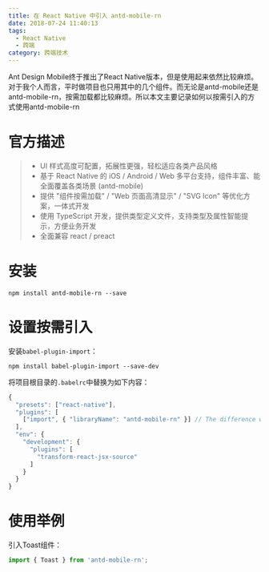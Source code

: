 ```yaml
---
title: 在 React Native 中引入 antd-mobile-rn
date: 2018-07-24 11:40:13
tags:
  - React Native
  - 跨端
category: 跨端技术
---
```


Ant Design Mobile终于推出了React Native版本，但是使用起来依然比较麻烦。对于我个人而言，平时做项目也只用其中的几个组件。而无论是antd-mobile还是antd-mobile-rn，按需加载都比较麻烦。所以本文主要记录如何以按需引入的方式使用antd-mobile-rn

# 官方描述

> - UI 样式高度可配置，拓展性更强，轻松适应各类产品风格
> - 基于 React Native 的 iOS / Android / Web 多平台支持，组件丰富、能全面覆盖各类场景 (antd-mobile)
> - 提供 "组件按需加载" / "Web 页面高清显示" / "SVG Icon" 等优化方案，一体式开发
> - 使用 TypeScript 开发，提供类型定义文件，支持类型及属性智能提示，方便业务开发
> - 全面兼容 react / preact

# 安装

```
npm install antd-mobile-rn --save
```

# 设置按需引入

安装`babel-plugin-import`：

```
npm install babel-plugin-import --save-dev
```

将项目根目录的`.babelrc`中替换为如下内容：

```javascript
{
  "presets": ["react-native"],
  "plugins": [
    ["import", { "libraryName": "antd-mobile-rn" }] // The difference with the Web platform is that you do not need to set the style
  ],
  "env": {
    "development": {
      "plugins": [
        "transform-react-jsx-source"
      ]
    }
  }
}
```

# 使用举例

引入Toast组件：
```javascript
import { Toast } from 'antd-mobile-rn';
```
